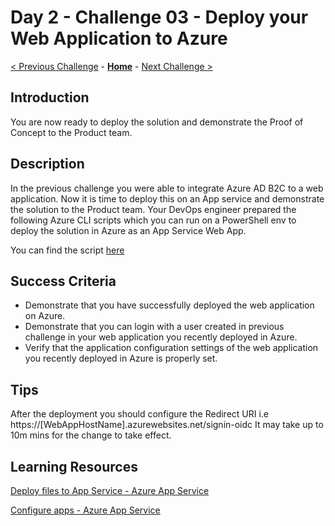 # Day 2 - Challenge 03 - Deploy your Web Application to Azure

 [< Previous Challenge](./Challenge_D2_02.md) - **[Home](../README.md)** - [Next Challenge >](./Challenge_D2_04.md)

## Introduction

You are now ready to deploy the solution and demonstrate the Proof of Concept to the Product team.

## Description

In the previous challenge you were able to integrate Azure AD B2C to a web application. Now it is time to deploy this on an App service and demonstrate the solution to the Product team. Your DevOps engineer prepared the following Azure CLI scripts which you can run on a PowerShell env to deploy the solution in Azure as an App Service Web App.

You can find the script [here](./Resources/Challenge_D2_03/DeployAppScriptB2C.azcli)

## Success Criteria

- Demonstrate that you have successfully deployed the web application on Azure.
- Demonstrate that you can login with a user created in previous challenge in your web application you recently deployed in Azure.
- Verify that the application configuration settings of the web application you recently deployed in Azure is properly set.

## Tips

After the deployment you should configure the Redirect URI i.e https://[WebAppHostName].azurewebsites.net/signin-oidc
It may take up to 10m mins for the change to take effect.

## Learning Resources

[Deploy files to App Service - Azure App Service](https://docs.microsoft.com/en-us/azure/app-service/deploy-zip?tabs=cli#deploy-a-zip-package)

[Configure apps - Azure App Service](https://docs.microsoft.com/en-us/azure/app-service/configure-common?tabs=portal)
